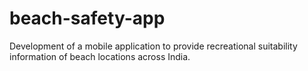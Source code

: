 # beach-safety-app
Development of a mobile application to provide recreational suitability information of beach locations across India.
